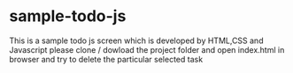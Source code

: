 # sample-todo-js
This is a sample todo js screen which is developed by HTML,CSS and Javascript please clone / dowload the project folder and open index.html in browser and try to delete the particular selected task

